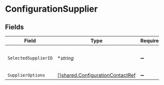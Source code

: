 # ConfigurationSupplier


## Fields

| Field                                                                                     | Type                                                                                      | Required                                                                                  | Description                                                                               |
| ----------------------------------------------------------------------------------------- | ----------------------------------------------------------------------------------------- | ----------------------------------------------------------------------------------------- | ----------------------------------------------------------------------------------------- |
| `SelectedSupplierID`                                                                      | **string*                                                                                 | :heavy_minus_sign:                                                                        | Unique identifier for the supplier.                                                       |
| `SupplierOptions`                                                                         | [][shared.ConfigurationContactRef](../../../pkg/models/shared/configurationcontactref.md) | :heavy_minus_sign:                                                                        | N/A                                                                                       |